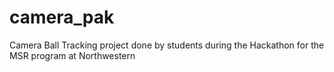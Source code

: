 # camera_pak
Camera Ball Tracking project done by students during the Hackathon for the MSR program at Northwestern
